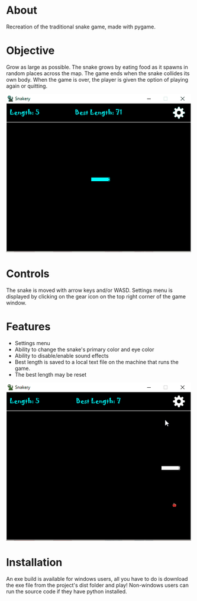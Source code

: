 # About
Recreation of the traditional snake game, made with pygame.

# Objective
Grow as large as possible.
The snake grows by eating food as it spawns in random places across the map.
The game ends when the snake collides its own body. When the game is over, the player is given the option of playing again or quitting.  

![Gameplay](demo/Gameplay.gif)  

# Controls
The snake is moved with arrow keys and/or WASD.
Settings menu is displayed by clicking on the gear icon on the top right corner of the game window.

# Features
* Settings menu
* Ability to change the snake's primary color and eye color
* Ability to disable/enable sound effects 
* Best length is saved to a local text file on the machine that runs the game.
* The best length may be reset  

![Settings](demo/Settings.gif)  

# Installation
An exe build is available for windows users, all you have to do is download the exe file from the project's dist folder and play!
Non-windows users can run the source code if they have python installed.
